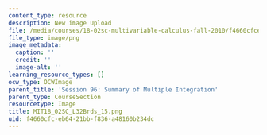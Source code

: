 ```yaml
---
content_type: resource
description: New image Upload
file: /media/courses/18-02sc-multivariable-calculus-fall-2010/f4660cfceb6421bbf836a48160b234dc_MIT18_02SC_L32Brds_15.png
file_type: image/png
image_metadata:
  caption: ''
  credit: ''
  image-alt: ''
learning_resource_types: []
ocw_type: OCWImage
parent_title: 'Session 96: Summary of Multiple Integration'
parent_type: CourseSection
resourcetype: Image
title: MIT18_02SC_L32Brds_15.png
uid: f4660cfc-eb64-21bb-f836-a48160b234dc
---
```

